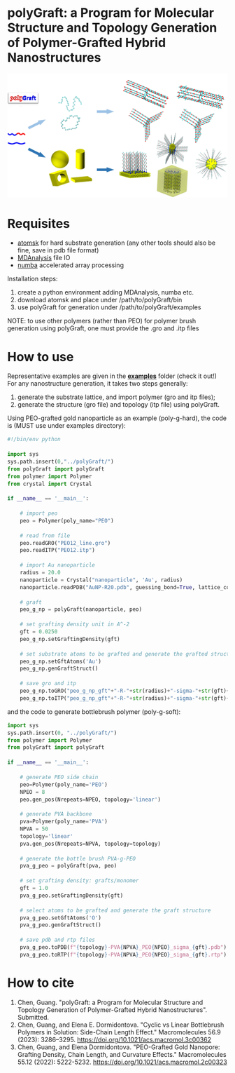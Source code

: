 # polyGraft: a Program for Molecular Structure and Topology Generation of Polymer-Grafted Hybrid Nanostructures

<img src="polyGraft.jpg" alt="drawing" width="600"/>

# Requisites
- [atomsk](https://atomsk.univ-lille.fr/) for hard substrate generation (any other tools should also be fine, save in pdb file format)
- [MDAnalysis](https://www.mdanalysis.org/) file IO
- [numba](https://numba.pydata.org/) accelerated array processing

Installation steps:
1. create a python environment adding MDAnalysis, numba etc.
2. download atomsk and place under /path/to/polyGraft/bin
3. use polyGraft for generation under /path/to/polyGraft/examples

NOTE: to use other polymers (rather than PEO) for polymer brush generation using polyGraft, one must provide the .gro and .itp files 

# How to use
Representative examples are given in the [**examples**](https://github.com/nanogchen/polyGraft/tree/main/examples) folder (check it out!) For any nanostructure generation, it takes two steps generally:
1. generate the substrate lattice, and import polymer (gro and itp files);
2. generate the structure (gro file) and topology (itp file) using polyGraft.

Using PEO-grafted gold nanoparticle as an example (poly-g-hard), the code is (MUST use under examples directory):
```python
#!/bin/env python

import sys
sys.path.insert(0,"../polyGraft/")
from polyGraft import polyGraft
from polymer import Polymer
from crystal import Crystal

if __name__ == '__main__':	

	# import peo
	peo = Polymer(poly_name="PEO")

	# read from file
	peo.readGRO("PEO12_line.gro")
	peo.readITP("PEO12.itp")

	# import Au nanoparticle
	radius = 20.0
	nanoparticle = Crystal("nanoparticle", 'Au', radius)
	nanoparticle.readPDB("AuNP-R20.pdb", guessing_bond=True, lattice_const=4.08)

	# graft
	peo_g_np = polyGraft(nanoparticle, peo)

	# set grafting density unit in A^-2
	gft = 0.0250 
	peo_g_np.setGraftingDensity(gft)

	# set substrate atoms to be grafted and generate the grafted structure
	peo_g_np.setGftAtoms('Au')
	peo_g_np.genGraftStruct()

	# save gro and itp
	peo_g_np.toGRO("peo_g_np_gft"+"-R-"+str(radius)+"-sigma-"+str(gft)+".gro")
	peo_g_np.toITP("peo_g_np_gft"+"-R-"+str(radius)+"-sigma-"+str(gft)+".itp")
```
and the code to generate bottlebrush polymer (poly-g-soft):
```python
import sys
sys.path.insert(0, "../polyGraft/")
from polymer import Polymer
from polyGraft import polyGraft

if __name__ == '__main__':	

	# generate PEO side chain
	peo=Polymer(poly_name='PEO')
	NPEO = 8
	peo.gen_pos(Nrepeats=NPEO, topology='linear')

	# generate PVA backbone
	pva=Polymer(poly_name='PVA')
	NPVA = 50
	topology='linear'
	pva.gen_pos(Nrepeats=NPVA, topology=topology)

	# generate the bottle brush PVA-g-PEO
	pva_g_peo = polyGraft(pva, peo)

	# set grafting density: grafts/monomer
	gft = 1.0
	pva_g_peo.setGraftingDensity(gft)

	# select atoms to be grafted and generate the graft structure
	pva_g_peo.setGftAtoms('O')
	pva_g_peo.genGraftStruct()

	# save pdb and rtp files
	pva_g_peo.toPDB(f"{topology}-PVA{NPVA}_PEO{NPEO}_sigma_{gft}.pdb")
	pva_g_peo.toRTP(f"{topology}-PVA{NPVA}_PEO{NPEO}_sigma_{gft}.rtp")
```

# How to cite
1. Chen, Guang. "polyGraft: a Program for Molecular Structure and Topology Generation of Polymer-Grafted Hybrid Nanostructures". Submitted.
2. Chen, Guang, and Elena E. Dormidontova. "Cyclic vs Linear Bottlebrush Polymers in Solution: Side-Chain Length Effect." Macromolecules 56.9 (2023): 3286–3295. https://doi.org/10.1021/acs.macromol.3c00362
3. Chen, Guang, and Elena Dormidontova. "PEO-Grafted Gold Nanopore: Grafting Density, Chain Length, and Curvature Effects." Macromolecules 55.12 (2022): 5222-5232. https://doi.org/10.1021/acs.macromol.2c00323
